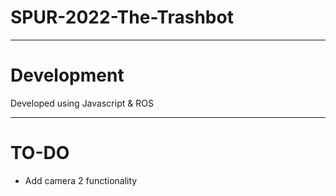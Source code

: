 # SPUR-2022-The-Trashbot
---

# Development

Developed using Javascript & ROS

---

# TO-DO

- Add camera 2 functionality
